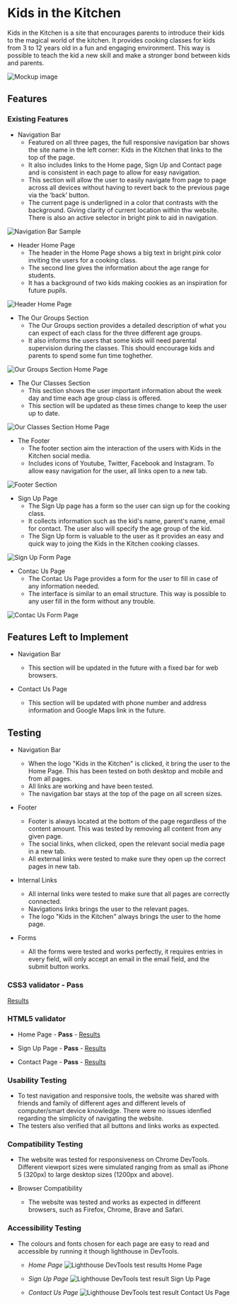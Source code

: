 # Kids in the Kitchen

Kids in the Kitchen is a site that encourages parents to introduce their kids to the magical world of the kitchen. It provides cooking classes for kids from 3 to 12 years old in a fun and engaging environment. This way is possible to teach the kid a new skill and make a stronger bond between kids and parents.

![Mockup image](assets/images/mockup.PNG)

## **Features**

### **Existing Features**

* Navigation Bar
  - Featured on all three pages, the full responsive navigation bar shows the site name in the left corner: Kids in the Kitchen that links to the top of the page.
  - It also includes links to the Home page, Sign Up and Contact page and is consistent in each page to allow for easy navigation.
  - This section will allow the user to easily navigate from page to page across all devices without having to revert back to the previous page via the ‘back’ button.
  - The current page is underligned in a color that contrasts with the background. Giving clarity of current location within thw website. There is also an active selector in bright pink to aid in navigation.

![Navigation Bar Sample](assets/images/feature-bar.PNG)

* Header Home Page
  - The header in the Home Page shows a big text in bright pink color inviting the users for a cooking class.
  - The second line gives the information about the age range for students.
  - It has a background of two kids making cookies as an inspiration for future pupils.

![Header Home Page](assets/images/header-home.PNG)

* The Our Groups Section
  - The Our Groups section provides a detailed description of what you can expect of each class for the three different age groups.
  - It also informs the users that some kids will need parental supervision during the classes. This should encourage kids and parents to spend some fun time toghether.

![Our Groups Section Home Page](assets/images/groups.PNG)

* The Our Classes Section
  - This section shows the user important information about the week day and time each age group class is offered.
  - This section will be updated as these times change to keep the user up to date.

![Our Classes Section Home Page](assets/images/classes.PNG)

* The Footer
  - The footer section aim the interaction of the users with Kids in the Kitchen social media.
  - Includes icons of Youtube, Twitter, Facebook and Instagram. To allow easy navigation for the user, all links open to a new tab.


![Footer Section](assets/images/footer.PNG)

* Sign Up Page
  - The Sign Up page has a form so the user can sign up for the cooking class.
  - It collects information such as the kid's name, parent's name, email for contact. The user also will specify the age group of the kid.
  - The Sign Up form is valuable to the user as it provides an easy and quick way to joing the Kids in the Kitchen cooking classes.

![Sign Up Form Page](assets/images/signup.PNG)

* Contac Us Page
  - The Contac Us Page provides a form for the user to fill in case of any information needed.
  - The interface is similar to an email structure. This way is possible to any user fill in the form without any trouble.

![Contac Us Form Page](assets/images/contactus.PNG)

## Features Left to Implement

* Navigation Bar
  - This section will be updated in the future with a fixed bar for web browsers.

* Contact Us Page
  - This section will be updated with phone number and address information and Google Maps link in the future.

## Testing

* Navigation Bar
  - When the logo "Kids in the Kitchen" is clicked, it bring the user to the Home Page. This has been tested on both desktop and mobile and from all pages.
  - All links are working and have been tested.
  - The navigation bar stays at the top of the page on all screen sizes.

* Footer
  - Footer is always located at the bottom of the page regardless of the content amount. This was tested by removing all content from any given page.
  - The social links, when clicked, open the relevant social media page in a new tab.
  - All external links were tested to make sure they open up the correct pages in new tab.

* Internal Links
  - All internal links were tested to make sure that all pages are correctly connected.
  - Navigations links brings the user to the relevant pages.
  - The logo "Kids in the Kitchen" always brings the user to the home page.

* Forms
  - All the forms were tested and works perfectly, it requires entries in every field, will only accept an email in the email field, and the submit button works.

### CSS3 validator - Pass
[Results](https://jigsaw.w3.org/css-validator/validator?uri=https%3A%2F%2Fc-argus.github.io%2Fkids-in-the-kitchen%2Findex.html&profile=css3svg&usermedium=all&warning=1&vextwarning=&lang=en)

### HTML5 validator

* Home Page - **Pass** - [Results](https://validator.w3.org/nu/?doc=https%3A%2F%2Fc-argus.github.io%2Fkids-in-the-kitchen%2Findex.html)

* Sign Up Page - **Pass** - [Results](https://validator.w3.org/nu/?doc=https%3A%2F%2Fc-argus.github.io%2Fkids-in-the-kitchen%2Fsign-up.html)

* Contact Page - **Pass** - [Results](https://validator.w3.org/nu/?doc=https%3A%2F%2Fc-argus.github.io%2Fkids-in-the-kitchen%2Fcontact.html)

### Usability Testing

* To test navigation and responsive tools, the website was shared with friends and family of different ages and different levels of computer/smart device knowledge. There were no issues idenfied regarding the simplicity of navigating the website.
* The testers also verified that all buttons and links works as expected.

### Compatibility Testing

* The website was tested for responsiveness on Chrome DevTools. Different viewport sizes were simulated ranging from as small as iPhone 5 (320px) to large desktop sizes (1200px and above).

* Browser Compatibility
  - The website was tested and works as expected in different browsers, such as Firefox, Chrome, Brave and Safari.

### Accessibility Testing

* The colours and fonts chosen for each page are easy to read and accessible by running it though lighthouse in DevTools.

  - *Home Page*
  ![Lighthouse DevTools test results Home Page](assets/images/lighthouse.PNG)

  - *Sign Up Page*
  ![Lighthouse DevTools test result Sign Up Page](assets/images/lighthousesp.PNG)

  - *Contact Us Page*
  ![Lighthouse DevTools test result Contact Us Page](assets/images/lighthousecs.PNG)







